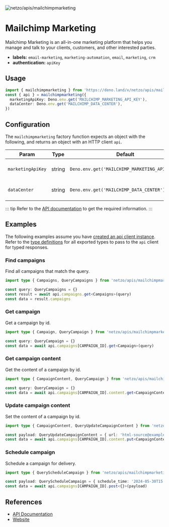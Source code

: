 <img src="https://raw.githubusercontent.com/netzo/netzo/main/assets/apis/mailchimp.svg" alt="netzo/apis/mailchimpmarketing" class="mb-5 w-75px">

# Mailchimp Marketing

Mailchimp Marketing is an all-in-one marketing platform that helps you manage and talk to your clients, customers, and other interested parties.

- **labels:** `email-marketing`, `marketing-automation`, `email`, `marketing`, `crm`
- **authentication:** `apiKey`

## Usage

```ts
import { mailchimpmarketing } from 'https://deno.land/x/netzo/apis/mailchimpmarketing/mod.ts'
const { api } = mailchimpmarketing({
  marketingApiKey: Deno.env.get('MAILCHIMP_MARKETING_API_KEY'),
  dataCenter: Deno.env.get('MAILCHIMP_DATA_CENTER'),
})
```

## Configuration

The `mailchimpmarketing` factory function expects an object with the following, and returns an object with an HTTP client `api`.

| Param             | Type   | Default                                       | Description                           |
|-------------------|--------|-----------------------------------------------|---------------------------------------|
| `marketingApiKey` | string | `Deno.env.get('MAILCHIMP_MARKETING_API_KEY')` | the api key to use for authentication |
| `dataCenter`      | string | `Deno.env.get('MAILCHIMP_DATA_CENTER')`       | the data center for your account      |

::: tip Refer to the [API documentation](https://mailchimp.com/developer/marketing/) to get the required information.
:::

## Examples

The following examples assume you have [created an api client instance](#usage). Refer to the [type definitions](https://deno.land/x/netzo/apis/mailchimpmarketing/types.ts) for all exported types to pass to the `api` client for typed responses.

### Find campaigns

Find all campaigns that match the query.

```ts
import type { Campaigns, QueryCampaigns } from 'netzo/apis/mailchimpmarketing/types.ts'

const query: QueryCampaigns = {}
const result = await api.campaigns.get<Campaigns>(query)
const data = result.campaigns
```

### Get campaign

Get a campaign by id.

```ts
import type { Campaign, QueryCampaign } from 'netzo/apis/mailchimpmarketing/types.ts'

const query: QueryCampaign = {}
const data = await api.campaigns[CAMPAIGN_ID].get<Campaign>(query)
```

### Get campaign content

Get the content of a campaign by id.

```ts
import type { CampaignContent, QueryCampaign } from 'netzo/apis/mailchimpmarketing/types.ts'

const query: QueryCampaign = {}
const data = await api.campaigns[CAMPAIGN_ID].content.get<CampaignContent>(query)
```

### Update campaign content

Set the content of a campaign by id.

```ts
import type { CampaignContent, QueryUpdateCampaignContent } from 'netzo/apis/mailchimpmarketing/types.ts'

const payload: QueryUpdateCampaignContent = { url: 'html-source@example.com' }
const data = await api.campaigns[CAMPAIGN_ID].content.put<CampaignContent>(payload)
```

### Schedule campaign

Schedule a campaign for delivery.

```ts
import type { QueryScheduleCampaign } from 'netzo/apis/mailchimpmarketing/types.ts'

const payload: QueryScheduleCampaign = { schedule_time: '2024-05-30T15:00' }
const data = await api.campaigns[CAMPAIGN_ID].post<{}>(payload)
```

## References

- [API Documentation](https://mailchimp.com/developer/marketing/)
- [Website](https://mailchimp.com/)

